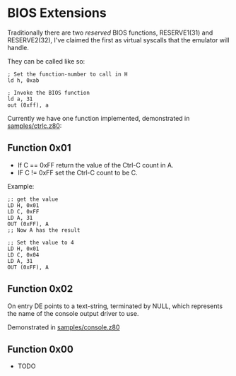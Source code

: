 # BIOS Extensions

Traditionally there are two _reserved_ BIOS functions, RESERVE1(31) and RESERVE2(32), I've claimed the first as virtual syscalls that the emulator will handle.

They can be called like so:

    ; Set the function-number to call in H
    ld h, 0xab

    ; Invoke the BIOS function
    ld a, 31
    out (0xff), a

Currently we have one function implemented, demonstrated in [samples/ctrlc.z80](samples/ctrlc.z80):



## Function 0x01

* If C == 0xFF return the value of the Ctrl-C count in A.
* IF C != 0xFF set the Ctrl-C count to be C.

Example:

    ;: get the value
    LD H, 0x01
    LD C, 0xFF
    LD A, 31
    OUT (0xFF), A
    ;; Now A has the result

    ;; Set the value to 4
    LD H, 0x01
    LD C, 0x04
    LD A, 31
    OUT (0xFF), A



## Function 0x02

On entry DE points to a text-string, terminated by NULL, which represents the name of the
console output driver to use.

Demonstrated in [samples/console.z80](samples/console.z80)



## Function 0x00
* TODO
